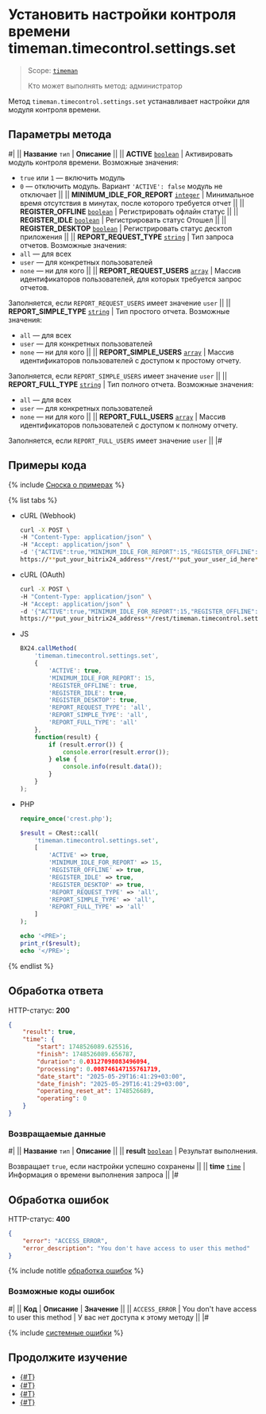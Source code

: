# Установить настройки контроля времени timeman.timecontrol.settings.set

> Scope: [`timeman`](../../scopes/permissions.md)
>
> Кто может выполнять метод: администратор

Метод `timeman.timecontrol.settings.set` устанавливает настройки для модуля контроля времени.

## Параметры метода

#|
|| **Название**
`тип` | **Описание** ||
|| **ACTIVE**
[`boolean`](../../data-types.md) | Активировать модуль контроля времени. Возможные значения:
- `true` или `1` — включить модуль
- `0` — отключить модуль. Вариант `'ACTIVE': false` модуль не отключает
||
|| **MINIMUM_IDLE_FOR_REPORT**
[`integer`](../../data-types.md) | Минимальное время отсутствия в минутах, после которого требуется отчет ||
|| **REGISTER_OFFLINE**
[`boolean`](../../data-types.md) | Регистрировать офлайн статус ||
|| **REGISTER_IDLE**
[`boolean`](../../data-types.md) | Регистрировать статус Отошел ||
|| **REGISTER_DESKTOP**
[`boolean`](../../data-types.md) | Регистрировать статус десктоп приложения ||
|| **REPORT_REQUEST_TYPE**
[`string`](../../data-types.md) | Тип запроса отчетов. Возможные значения:
- `all` — для всех
- `user` — для конкретных пользователей
- `none` — ни для кого ||
|| **REPORT_REQUEST_USERS**
[`array`](../../data-types.md) | Массив идентификаторов пользователей, для которых требуется запрос отчетов.

Заполняется, если `REPORT_REQUEST_USERS` имеет значение `user` ||
|| **REPORT_SIMPLE_TYPE**
[`string`](../../data-types.md) | Тип простого отчета. Возможные значения:
- `all` — для всех
- `user` — для конкретных пользователей
- `none` — ни для кого ||
|| **REPORT_SIMPLE_USERS**
[`array`](../../data-types.md) | Массив идентификаторов пользователей с доступом к простому отчету.

Заполняется, если `REPORT_SIMPLE_USERS` имеет значение `user` ||
|| **REPORT_FULL_TYPE**
[`string`](../../data-types.md) | Тип полного отчета. Возможные значения:
- `all` — для всех
- `user` — для конкретных пользователей
- `none` — ни для кого ||
|| **REPORT_FULL_USERS**
[`array`](../../data-types.md) | Массив идентификаторов пользователей с доступом к полному отчету.

Заполняется, если `REPORT_FULL_USERS` имеет значение `user`  ||
|#

## Примеры кода

{% include [Сноска о примерах](../../../_includes/examples.md) %}

{% list tabs %}

- cURL (Webhook)

    ```bash
    curl -X POST \
    -H "Content-Type: application/json" \
    -H "Accept: application/json" \
    -d '{"ACTIVE":true,"MINIMUM_IDLE_FOR_REPORT":15,"REGISTER_OFFLINE":true,"REGISTER_IDLE":true,"REGISTER_DESKTOP":true,"REPORT_REQUEST_TYPE":"all","REPORT_SIMPLE_TYPE":"all","REPORT_FULL_TYPE":"all"}' \
    https://**put_your_bitrix24_address**/rest/**put_your_user_id_here**/**put_your_webhook_here**/timeman.timecontrol.settings.set
    ```

- cURL (OAuth)

    ```bash
    curl -X POST \
    -H "Content-Type: application/json" \
    -H "Accept: application/json" \
    -d '{"ACTIVE":true,"MINIMUM_IDLE_FOR_REPORT":15,"REGISTER_OFFLINE":true,"REGISTER_IDLE":true,"REGISTER_DESKTOP":true,"REPORT_REQUEST_TYPE":"all","REPORT_SIMPLE_TYPE":"all","REPORT_FULL_TYPE":"all","auth":"**put_access_token_here**"}' \
    https://**put_your_bitrix24_address**/rest/timeman.timecontrol.settings.set
    ```

- JS

    ```js
    BX24.callMethod(
        'timeman.timecontrol.settings.set',
        {
            'ACTIVE': true,
            'MINIMUM_IDLE_FOR_REPORT': 15,
            'REGISTER_OFFLINE': true,
            'REGISTER_IDLE': true,
            'REGISTER_DESKTOP': true,
            'REPORT_REQUEST_TYPE': 'all',
            'REPORT_SIMPLE_TYPE': 'all',
            'REPORT_FULL_TYPE': 'all'
        },
        function(result) {
            if (result.error()) {
                console.error(result.error());
            } else {
                console.info(result.data());
            }
        }
    );
    ```

- PHP

    ```php
    require_once('crest.php');

    $result = CRest::call(
        'timeman.timecontrol.settings.set',
        [
            'ACTIVE' => true,
            'MINIMUM_IDLE_FOR_REPORT' => 15,
            'REGISTER_OFFLINE' => true,
            'REGISTER_IDLE' => true,
            'REGISTER_DESKTOP' => true,
            'REPORT_REQUEST_TYPE' => 'all',
            'REPORT_SIMPLE_TYPE' => 'all',
            'REPORT_FULL_TYPE' => 'all'
        ]
    );

    echo '<PRE>';
    print_r($result);
    echo '</PRE>';
    ```

{% endlist %}

## Обработка ответа

HTTP-статус: **200**

```json
{
    "result": true,
    "time": {
        "start": 1748526089.625516,
        "finish": 1748526089.656787,
        "duration": 0.03127098083496094,
        "processing": 0.008746147155761719,
        "date_start": "2025-05-29T16:41:29+03:00",
        "date_finish": "2025-05-29T16:41:29+03:00",
        "operating_reset_at": 1748526689,
        "operating": 0
    }
}
```

### Возвращаемые данные

#|
|| **Название**
`тип` | **Описание** ||
|| **result**
[`boolean`](../../data-types.md) | Результат выполнения.

Возвращает `true`, если настройки успешно сохранены ||
|| **time**
[`time`](../../data-types.md#time) | Информация о времени выполнения запроса ||
|#

## Обработка ошибок

HTTP-статус: **400**

```json
{
    "error": "ACCESS_ERROR",
    "error_description": "You don't have access to user this method"
}
```

{% include notitle [обработка ошибок](../../../_includes/error-info.md) %}

### Возможные коды ошибок

#|
|| **Код** | **Описание** | **Значение** ||
|| `ACCESS_ERROR` | You don't have access to user this method | У вас нет доступа к этому методу ||
|#

{% include [системные ошибки](../../../_includes/system-errors.md) %}

## Продолжите изучение 

- [{#T}](./index.md)
- [{#T}](./timeman-timecontrol-report-add.md)
- [{#T}](./timeman-timecontrol-reports-get.md)
- [{#T}](./timeman-timecontrol-reports-users-get.md)